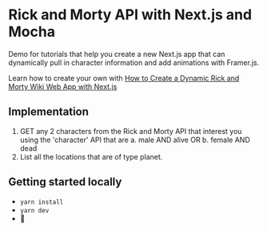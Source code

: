 # Rick and Morty API with Next.js and Mocha

Demo for tutorials that help you create a new Next.js app that can dynamically pull in character information and add animations with Framer.js.

Learn how to create your own with [How to Create a Dynamic Rick and Morty Wiki Web App with Next.js](https://github.com/TravelXML/RICK-AND-MORTY-API-NEXT)

## Implementation

1. GET any 2 characters from the Rick and Morty API that interest you using the 'character'
API that are
a. male AND alive OR
b. female AND dead
2. List all the locations that are of type planet.


## Getting started locally
* `yarn install`
* `yarn dev`
* 🚀

